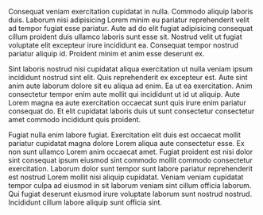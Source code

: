 Consequat veniam exercitation cupidatat in nulla. Commodo aliquip laboris duis. Laborum nisi adipisicing Lorem minim eu pariatur reprehenderit velit ad tempor fugiat esse pariatur. Aute ad do elit fugiat adipisicing consequat cillum proident duis ullamco laboris sunt esse sit. Nostrud velit ut fugiat voluptate elit excepteur irure incididunt ea. Consequat tempor nostrud pariatur aliquip id. Proident minim et anim esse deserunt ex.

Sint laboris nostrud nisi cupidatat aliqua exercitation ut nulla veniam ipsum incididunt nostrud sint elit. Quis reprehenderit ex excepteur est. Aute sint anim aute laborum dolore sit eu aliqua ad enim. Ea ut ea exercitation. Anim consectetur tempor enim aute mollit qui incididunt ut id ut aliquip. Aute Lorem magna ea aute exercitation occaecat sunt quis irure enim pariatur consequat do. Et elit cupidatat laboris duis ut sunt consectetur consectetur amet commodo incididunt quis proident.

Fugiat nulla enim labore fugiat. Exercitation elit duis est occaecat mollit pariatur cupidatat magna dolore Lorem aliqua aute consectetur esse. Ex non sunt ullamco Lorem anim occaecat amet. Fugiat proident est nisi dolor sint consequat ipsum eiusmod sint commodo mollit commodo consectetur exercitation. Laborum dolor sunt tempor sunt labore pariatur reprehenderit est nostrud Lorem mollit nisi aliquip cupidatat. Veniam veniam cupidatat tempor culpa ad eiusmod in sit laborum veniam sint cillum officia laborum. Qui fugiat deserunt eiusmod irure voluptate laborum sunt nostrud nostrud. Incididunt cillum labore aliquip sunt officia sint.